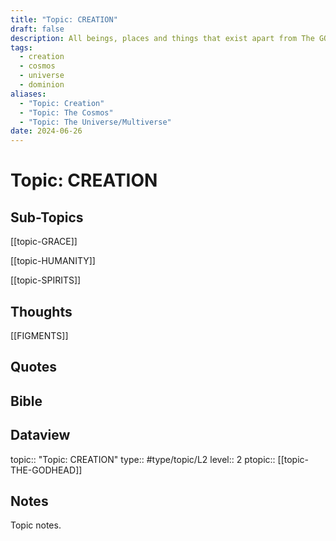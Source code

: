 ```yaml
---
title: "Topic: CREATION"
draft: false
description: All beings, places and things that exist apart from The GODHEAD as a result of Divine Creation.
tags:
  - creation
  - cosmos
  - universe
  - dominion
aliases:
  - "Topic: Creation"
  - "Topic: The Cosmos"
  - "Topic: The Universe/Multiverse"
date: 2024-06-26
---
```

# Topic: CREATION
## Sub-Topics
[[topic-GRACE]]

[[topic-HUMANITY]]

[[topic-SPIRITS]]

## Thoughts
[[FIGMENTS]]

## Quotes

## Bible

## Dataview
topic:: "Topic: CREATION"
type:: #type/topic/L2
level:: 2
ptopic:: [[topic-THE-GODHEAD]]

## Notes
Topic notes.

